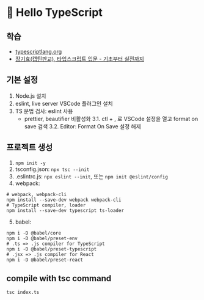 # 🚀 Hello TypeScript

## 학습

- [typescriptlang.org](https://www.typescriptlang.org/)
- [장기효(캡틴판교), 타입스크립트 입문 - 기초부터 실전까지](https://www.inflearn.com/course/%ED%83%80%EC%9E%85%EC%8A%A4%ED%81%AC%EB%A6%BD%ED%8A%B8-%EC%9E%85%EB%AC%B8)

## 기본 설정

1. Node.js 설치
2. eslint, live server VSCode 플러그인 설치
3. TS 문법 검사: eslint 사용
   - prettier, beautifier 비활성화
     3.1. ctl + , 로 VSCode 설정을 열고 format on save 검색
     3.2. Editor: Format On Save 설정 해제

## 프로젝트 생성

1. `npm init -y`
2. tsconfig.json: `npx tsc --init`
3. .eslintrc.js: `npx eslint --init`, 또는 `npm init @eslint/config`
4. webpack:

```shell
# webpack, webpack-cli
npm install --save-dev webpack webpack-cli
# TypeScript compiler, loader
npm install --save-dev typescript ts-loader
```

5. babel:

```shell
npm i -D @babel/core
npm i -D @babel/preset-env
# .ts => .js compiler for TypeScript
npm i -D @babel/preset-typescript
# .jsx => .js compiler for React
npm i -D @babel/preset-react
```

## compile with tsc command

```shell
tsc index.ts
```
